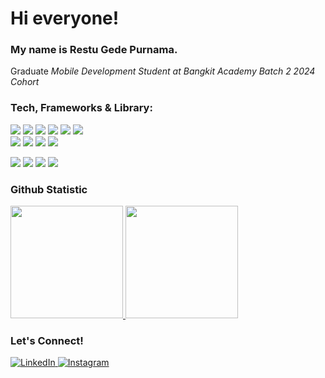 # Hi everyone!
### My name is **Restu Gede Purnama**.
Graduate *Mobile Development Student at Bangkit Academy Batch 2 2024 Cohort* 

### Tech, Frameworks & Library:
<p> <img src="https://img.shields.io/badge/C++-00599C?style=for-the-badge&logo=cplusplus&logoColor=white" /> 
  <img src="https://img.shields.io/badge/javascript-%23323330.svg?style=for-the-badge&logo=javascript&logoColor=%23F7DF1E" /> 
  <img src="https://img.shields.io/badge/php-%23777BB4.svg?style=for-the-badge&logo=php&logoColor=white"/> 
  <img src="https://img.shields.io/badge/kotlin-%237F52FF.svg?style=for-the-badge&logo=kotlin&logoColor=white" /> 
  <img src="https://shields.io/badge/react-black?logo=react&style=for-the-badge" />
  <img src="https://img.shields.io/badge/react--native-%23000000.svg?style=for-the-badge&logo=react&logoColor=%2361DAFB" />
  <br>
  <img src="https://img.shields.io/badge/redux-%23764ABC.svg?style=for-the-badge&logo=redux&logoColor=white" />
  <img src="https://img.shields.io/badge/Node%20js-339933?style=for-the-badge&logo=nodedotjs&logoColor=white" /> 
  <img src="https://img.shields.io/badge/CodeIgniter-v4-EF4223?style=for-the-badge&logo=codeigniter&logoColor=white"/>
  <img src="https://img.shields.io/badge/Laravel-v8-FF2D20?style=for-the-badge&logo=laravel&logoColor=white"/>
</p>

<p>
 <img src="https://img.shields.io/badge/html-%23E34F26.svg?style=for-the-badge&logo=html5&logoColor=white" />
 <img src="https://img.shields.io/badge/css-%231572B6.svg?style=for-the-badge&logo=css3&logoColor=white" />
 <img src="https://img.shields.io/badge/bootstrap-%237952B3.svg?style=for-the-badge&logo=bootstrap&logoColor=white" />
 <img src="https://img.shields.io/badge/tailwindcss-%2306B6D4.svg?style=for-the-badge&logo=tailwindcss&logoColor=white" />

</p>


### Github Statistic
<p align="left">
<a href="https://github.com/erstuu">
<!-- <img height="180em" src="https://github-readme-stats-eight-theta.vercel.app/api/top-langs/?username=erstuu&layout=compact&langs_count=8"/> -->
<img height="180em" src="https://github-readme-stats.vercel.app/api/top-langs/?username=erstuu&layout=donut"/>
<img height="180em" src="https://github-readme-stats-eight-theta.vercel.app/api?username=erstuu&show_icons=true&include_all_commits=true&count_private=true"/>
</a>

</a>
</p>

### Let's Connect! 
<p> 
  <a href="https://www.linkedin.com/in/restu-gede-purnama-aa9583277/" target="_blank">
    <img alt="LinkedIn" src="https://img.shields.io/badge/linkedin-%230077B5.svg?&style=for-the-badge&logo=linkedin&logoColor=white" />
  </a> 
  <a href="https://www.instagram.com/erstuu_/" target="_blank">
    <img alt="Instagram" src="https://img.shields.io/badge/instagram-%23E4405F.svg?&style=for-the-badge&logo=instagram&logoColor=white" />
  </a> 
</p>
